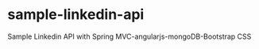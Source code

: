 sample-linkedin-api
===================

Sample Linkedin API with Spring MVC-angularjs-mongoDB-Bootstrap CSS
